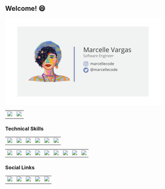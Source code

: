 ## Welcome! 😄

<img src="Marcelle Vargas banner.jpg" alt="banner github">  

<center>
  <table>
    <tr>
        <td>
          <img width="100%" src="https://github-readme-stats.vercel.app/api/top-langs/?username=marcellevargas&hide=html&layout=compact&theme=default" />
        </td>
        <td>
            <img width="100%" src="https://github-readme-stats.vercel.app/api?username=marcellevargas&theme=default" />
        </td>
    </tr>
  </table>
</center>

### Technical Skills
<center>
  <table>
      <tr> 
        <td> 
            <img src="https://img.shields.io/badge/HTML5-E34F26?style=for-the-badge&logo=html5&logoColor=white" /> 
        </td>
        <td> 
            <img src="https://img.shields.io/badge/CSS-239120?&style=for-the-badge&logo=css3&logoColor=white" /> 
        </td>
        <td> 
            <img src="https://img.shields.io/badge/JavaScript-F7DF1E?style=for-the-badge&logo=javascript&logoColor=white" /> 
        </td>
        <td> 
            <img src="https://img.shields.io/badge/TypeScript-007ACC?style=for-the-badge&logo=typescript&logoColor=white" /> 
        </td>
        <td> 
            <img src="https://img.shields.io/badge/Sass-CC6699?style=for-the-badge&logo=sass&logoColor=white" /> 
        </td>
        <td> 
            <img src="https://img.shields.io/badge/Python-3776AB?style=for-the-badge&logo=python&logoColor=white" /> 
        </td>
      </tr>
  </table>
</center>
<center>
<table>  
    <tr> 
      <td> 
          <img src="https://img.shields.io/badge/React-20232A?style=for-the-badge&logo=react&logoColor=61DAFB" /> 
      </td>
      <td> 
          <img src="https://img.shields.io/badge/React_Native-20232A?style=for-the-badge&logo=react&logoColor=61DAFB" /> 
      </td>
      <td> 
          <img src="https://img.shields.io/badge/Vue.js-35495E?style=for-the-badge&logo=vue.js&logoColor=4FC08D" /> 
      </td>
      <td> 
          <img src="https://img.shields.io/badge/Angular-DD0031?style=for-the-badge&logo=angular&logoColor=white" /> 
      </td>
       <td> 
          <img src="https://img.shields.io/badge/Node.js-43853D?style=for-the-badge&logo=node.js&logoColor=white" /> 
      </td>
       <td> 
          <img src="https://img.shields.io/badge/Express.js-404D59?style=for-the-badge" /> 
      </td>
      <td> 
          <img src="https://img.shields.io/badge/SQLite-07405E?style=for-the-badge&logo=sqlite&logoColor=white" /> 
      </td>
      <td> 
          <img src="https://img.shields.io/badge/Heroku-430098?style=for-the-badge&logo=heroku&logoColor=white" /> 
      </td>
      <td> 
          <img src="https://img.shields.io/badge/Ionic-3880FF?style=for-the-badge&logo=ionic&logoColor=white" /> 
      </td>
    </tr>
  </table>
</center>

### Social Links
<center>
  <table>
    <tr> 
      <td> 
        <a href="https://www.instagram.com/marcellecode/">
          <img src="https://img.shields.io/badge/Instagram-E4405F?style=for-the-badge&logo=instagram&logoColor=white" /> 
        </a>
      </td>
      <td> 
        <a href="https://twitter.com/marcellecode">
          <img src="https://img.shields.io/badge/Twitter-1DA1F2?style=for-the-badge&logo=twitter&logoColor=white" /> 
        </a>
      </td>
      <td> 
        <a href="https://www.youtube.com/channel/UCvvsdJQf4h75iErfx2oHgbw">
          <img src="https://img.shields.io/badge/YouTube-FF0000?style=for-the-badge&logo=youtube&logoColor=white" /> 
        </a>
      </td>
      <td> 
        <a href="https://medium.com/@marcellecode">
          <img src="https://img.shields.io/badge/Medium-12100E?style=for-the-badge&logo=medium&logoColor=white" /> 
        </a>
      </td>
      <td> 
        <a href="https://www.linkedin.com/in/marcelle-vargas">
          <img src="https://img.shields.io/badge/LinkedIn-0077B5?style=for-the-badge&logo=linkedin&logoColor=white" /> 
        </a>
      </td>
    </tr>
  </table>
</center>

